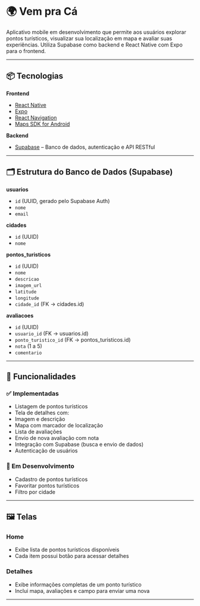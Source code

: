 # 🌍 Vem pra Cá

Aplicativo mobile em desenvolvimento que permite aos usuários explorar pontos turísticos, visualizar sua localização em mapa e avaliar suas experiências. Utiliza Supabase como backend e React Native com Expo para o frontend.

---

## 📦 Tecnologias

**Frontend**
- [React Native](https://reactnative.dev/)
- [Expo](https://expo.dev/)
- [React Navigation](https://reactnavigation.org/)
- [Maps SDK for Android](https://developers.google.com/maps/documentation/android-sdk)

**Backend**
- [Supabase](https://supabase.com/) – Banco de dados, autenticação e API RESTful

---

## 🗂️ Estrutura do Banco de Dados (Supabase)

**usuarios**
- `id` (UUID, gerado pelo Supabase Auth)
- `nome`
- `email`

**cidades**
- `id` (UUID)
- `nome`

**pontos_turisticos**
- `id` (UUID)
- `nome`
- `descricao`
- `imagem_url`
- `latitude`
- `longitude`
- `cidade_id` (FK → cidades.id)

**avaliacoes**
- `id` (UUID)
- `usuario_id` (FK → usuarios.id)
- `ponto_turistico_id` (FK → pontos_turisticos.id)
- `nota` (1 a 5)
- `comentario`

---

## 📱 Funcionalidades

### ✅ Implementadas
- Listagem de pontos turísticos
- Tela de detalhes com:
- Imagem e descrição
- Mapa com marcador de localização
- Lista de avaliações
- Envio de nova avaliação com nota
- Integração com Supabase (busca e envio de dados)
- Autenticação de usuários

### 🚧 Em Desenvolvimento
- Cadastro de pontos turísticos
- Favoritar pontos turísticos
- Filtro por cidade

---

## 🖼️ Telas

### Home
- Exibe lista de pontos turísticos disponíveis
- Cada item possui botão para acessar detalhes

### Detalhes
- Exibe informações completas de um ponto turístico
- Inclui mapa, avaliações e campo para enviar uma nova

---
